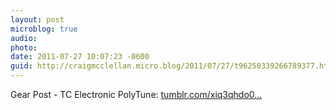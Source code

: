 ```yaml
---
layout: post
microblog: true
audio: 
photo: 
date: 2011-07-27 10:07:23 -0600
guid: http://craigmcclellan.micro.blog/2011/07/27/t96250339266789377.html
---
```

Gear Post - TC Electronic PolyTune: [tumblr.com/xiq3qhdo0...](http://tumblr.com/xiq3qhdo0l)
